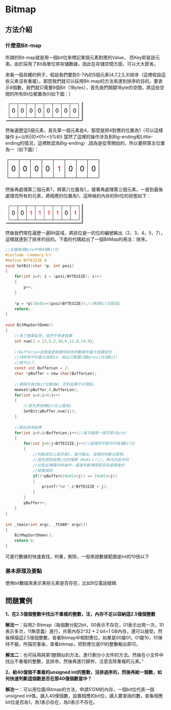 # Bitmap

## 方法介紹
### 什麼是Bit-map
所謂的Bit-map就是用一個bit位來標記某個元素對應的Value， 而Key即是該元素。由於採用了Bit為單位來存儲數據，因此在存儲空間方面，可以大大節省。

來看一個具體的例子，假設我們要對0-7內的5個元素(4,7,2,5,3)排序（這裡假設這些元素沒有重複）。那麼我們就可以採用Bit-map的方法來達到排序的目的。要表示8個數，我們就只需要8個Bit（1Bytes），首先我們開闢1Byte的空間，將這些空間的所有Bit位都置為0(如下圖：)

![](../images/9/9.2/9.2.1.gif)

然後遍歷這5個元素，首先第一個元素是4，那麼就把4對應的位置為1（可以這樣操作 p+(i/8)|(0×01<<(i%8)) 當然了這裡的操作涉及到Big-ending和Little-ending的情況，這裡默認為Big-ending）,因為是從零開始的，所以要把第五位置為一（如下圖）：

![](../images/9/9.2/9.2.2.gif)

然後再處理第二個元素7，將第八位置為1,，接著再處理第三個元素，一直到最後處理完所有的元素，將相應的位置為1，這時候的內存的Bit位的狀態如下：

![](../images/9/9.2/9.2.3.gif)

然後我們現在遍歷一遍Bit區域，將該位是一的位的編號輸出（2，3，4，5，7），這樣就達到了排序的目的。下面的代碼給出了一個BitMap的用法：排序。

```c
//定義每個Byte中有8個Bit位  
#include ＜memory.h＞  
#define BYTESIZE 8  
void SetBit(char *p, int posi)  
{  
    for(int i=0; i < (posi/BYTESIZE); i++)  
    {  
        p++;  
    }  
  
    *p = *p|(0x01<<(posi%BYTESIZE));//將該Bit位賦值1  
    return;  
}  
  
void BitMapSortDemo()  
{  
    //為了簡單起見，我們不考慮負數  
    int num[] = {3,5,2,10,6,12,8,14,9};  
  
    //BufferLen這個值是根據待排序的數據中最大值確定的  
    //待排序中的最大值是14，因此只需要2個Bytes(16個Bit)  
    //就可以了。  
    const int BufferLen = 2;  
    char *pBuffer = new char[BufferLen];  
  
    //要將所有的Bit位置為0，否則結果不可預知。  
    memset(pBuffer,0,BufferLen);  
    for(int i=0;i<9;i++)  
    {  
        //首先將相應Bit位上置為1  
        SetBit(pBuffer,num[i]);  
    }  
  
    //輸出排序結果  
    for(int i=0;i<BufferLen;i++)//每次處理一個字節(Byte)  
    {  
        for(int j=0;j<BYTESIZE;j++)//處理該字節中的每個Bit位  
        {  
            //判斷該位上是否是1，進行輸出，這裡的判斷比較笨。  
            //首先得到該第j位的掩碼（0x01＜＜j），將內存區中的  
            //位和此掩碼作與操作。最後判斷掩碼是否和處理後的  
            //結果相同  
            if((*pBuffer&(0x01<<j)) == (0x01<<j))  
            {  
                printf("%d ",i*BYTESIZE + j);  
            }  
        }  
        pBuffer++;  
    }  
}  
  
int _tmain(int argc, _TCHAR* argv[])  
{  
    BitMapSortDemo();  
    return 0;  
}  
```
可進行數據的快速查找，判重，刪除，一般來說數據範圍是int的10倍以下

### 基本原理及要點

使用bit數組來表示某些元素是否存在，比如8位電話號碼.

## 問題實例

**1、在2.5億個整數中找出不重複的整數，注，內存不足以容納這2.5億個整數**

**解法一**：採用2-Bitmap（每個數分配2bit，00表示不存在，01表示出現一次，10表示多次，11無意義）進行，共需內存2^32 * 2 bit=1 GB內存，還可以接受。然後掃描這2.5億個整數，查看Bitmap中相對應位，如果是00變01，01變10，10保持不變。所描完事後，查看bitmap，把對應位是01的整數輸出即可。

**解法二**：也可採用與第1題類似的方法，進行劃分小文件的方法。然後在小文件中找出不重複的整數，並排序。然後再進行歸併，注意去除重複的元素。”

**2、給40億個不重複的unsigned int的整數，沒排過序的，然後再給一個數，如何快速判斷這個數是否在那40億個數當中？**

**解法一**：可以用位圖/Bitmap的方法，申請512M的內存，一個bit位代表一個unsigned int值。讀入40億個數，設置相應的bit位，讀入要查詢的數，查看相應bit位是否為1，為1表示存在，為0表示不存在。
